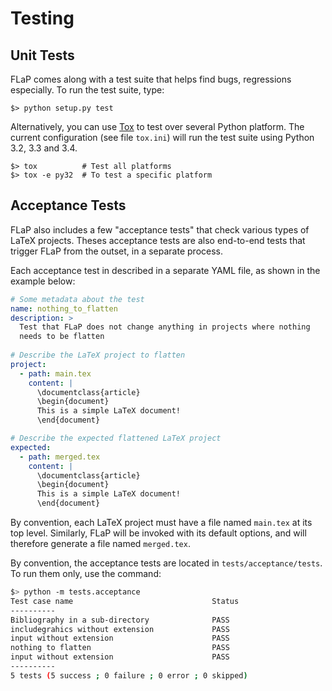 # Testing

## Unit Tests

FLaP comes along with a test suite that helps find bugs, regressions especially. To run the test suite, type:

    $> python setup.py test

Alternatively, you can use [Tox](https://testrun.org/tox/latest/) to test over several Python platform. The current 
configuration (see file `tox.ini`) will run the test suite using Python 3.2, 3.3 and 3.4.

    $> tox          # Test all platforms
    $> tox -e py32  # To test a specific platform

## Acceptance Tests

FLaP also includes a few "acceptance tests" that check various types of 
LaTeX projects. Theses acceptance tests are also 
end-to-end tests that trigger FLaP from the outset, in a separate 
process. 

Each acceptance test in described in a separate YAML file, as shown in 
the example below:

```yaml
# Some metadata about the test
name: nothing_to_flatten
description: >
  Test that FLaP does not change anything in projects where nothing
  needs to be flatten
  
# Describe the LaTeX project to flatten
project:
  - path: main.tex
    content: |
      \documentclass{article}
      \begin{document}
      This is a simple LaTeX document!
      \end{document}

# Describe the expected flattened LaTeX project
expected:
  - path: merged.tex
    content: |
      \documentclass{article}
      \begin{document}
      This is a simple LaTeX document!
      \end{document}
```

By convention, each LaTeX project must have a file named `main.tex` at
its top level. Similarly, FLaP will be invoked with its default options,
and will therefore generate a file named `merged.tex`.

By convention, the acceptance tests are located in `tests/acceptance/tests`. 
To run them only, use the command:
````bash
$> python -m tests.acceptance
Test case name                               Status
----------
Bibliography in a sub-directory              PASS
includegrahics without extension             PASS
input without extension                      PASS
nothing to flatten                           PASS
input without extension                      PASS
----------
5 tests (5 success ; 0 failure ; 0 error ; 0 skipped)
````
 
